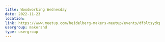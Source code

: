 ```yaml
---
title: Woodworking Wednesday
date: 2022-11-23
location: 
link: https://www.meetup.com/heidelberg-makers-meetup/events/dfbltsydcpbfc/
usergroup: makershd
type: usergroup
---
```

